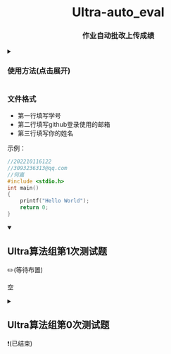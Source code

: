 <h1 align="center">Ultra-auto_eval</h1>
<h3 align="center">作业自动批改上传成绩</h3>


<details>
<summary><h3>使用方法(点击展开)</h3></summary>

#### 创建仓库   
选择“Use this template”>>“Create a new repository”   

<p align="center">
<img src="https://github.com/NGC2237plus/assets/blob/850c46f94748a8e1ea0652dd71b92fd313340032/Ultra-auto_eval/img/step1.png" width="800em" alt="图片说明">  
</p>

根据提示继续操作   

<p align="center">
<img src="https://github.com/NGC2237plus/assets/blob/850c46f94748a8e1ea0652dd71b92fd313340032/Ultra-auto_eval/img/step2.png" width="800em" alt="图片说明">  
</p>

作业要求一般都会写在“README.md”文件里，请认真阅读，有问题随时提出   

<p align="center">
<img src="https://github.com/NGC2237plus/assets/blob/850c46f94748a8e1ea0652dd71b92fd313340032/Ultra-auto_eval/img/step3.png" width="800em" alt="图片说明">  
</p>

点击“settings”>>“secrets....”>>“Actions”   

<p align="center">
<img src="https://github.com/NGC2237plus/assets/blob/850c46f94748a8e1ea0652dd71b92fd313340032/Ultra-auto_eval/img/step4.png" width="800em" alt="图片说明">  
</p>

点击创建“secrets”   

<p align="center">
<img src="https://github.com/NGC2237plus/assets/blob/850c46f94748a8e1ea0652dd71b92fd313340032/Ultra-auto_eval/img/step5.png" width="800em" alt="图片说明">  
</p>

填写，名称`MY_URL`(在群文件里找)   

<p align="center">
<img src="https://github.com/NGC2237plus/assets/blob/850c46f94748a8e1ea0652dd71b92fd313340032/Ultra-auto_eval/img/step6.png" width="800em" alt="图片说明">  
</p>

<p align="center">
<img src="https://github.com/NGC2237plus/assets/blob/850c46f94748a8e1ea0652dd71b92fd313340032/Ultra-auto_eval/img/step7.png" width="800em" alt="图片说明">  
</p>

创建成功后如下   

<p align="center">
<img src="https://github.com/NGC2237plus/assets/blob/850c46f94748a8e1ea0652dd71b92fd313340032/Ultra-auto_eval/img/step8.png" width="800em" alt="图片说明">  
</p>

#### 编写代码   
返回“code”，点击“main.c”   

<p align="center">
<img src="https://github.com/NGC2237plus/assets/blob/850c46f94748a8e1ea0652dd71b92fd313340032/Ultra-auto_eval/img/step9.png" width="800em" alt="图片说明">  
</p>

点击“笔”图标就可以编写代码了，建议在自己电脑上测试完后直接复制粘贴过来   

<p align="center">
<img src="https://github.com/NGC2237plus/assets/blob/850c46f94748a8e1ea0652dd71b92fd313340032/Ultra-auto_eval/img/step10.png" width="800em" alt="图片说明">  
</p>

编写完成后右上角选择提交   

<p align="center">
<img src="https://github.com/NGC2237plus/assets/blob/850c46f94748a8e1ea0652dd71b92fd313340032/Ultra-auto_eval/img/step11.png" width="500em" alt="图片说明">  
</p>

<p align="center">
<img src="https://github.com/NGC2237plus/assets/blob/850c46f94748a8e1ea0652dd71b92fd313340032/Ultra-auto_eval/img/step12.png" width="400em" alt="图片说明">  
</p>

查看结果   
找到“Actions”，列表是历史提交，可以查看每次的结果成绩，最上面的是最新的一次   

<p align="center">
<img src="https://github.com/NGC2237plus/assets/blob/850c46f94748a8e1ea0652dd71b92fd313340032/Ultra-auto_eval/img/step13.png" width="800em" alt="图片说明">  
</p>

选择一个点击进入后可以看见测试信息   

<p align="center">
<img src="https://github.com/NGC2237plus/assets/blob/850c46f94748a8e1ea0652dd71b92fd313340032/Ultra-auto_eval/img/step14.png" width="800em" alt="图片说明">  
</p>

本次测试结果   

<p align="center">
<img src="https://github.com/NGC2237plus/assets/blob/850c46f94748a8e1ea0652dd71b92fd313340032/Ultra-auto_eval/img/step15.png" width="800em" alt="图片说明">  
</p>

</details>

### 文件格式
- 第一行填写学号  
- 第二行填写github登录使用的邮箱
- 第三行填写你的姓名

示例：
```c
//202210116122
//3093236313@qq.com
//何嘉
#include <stdio.h>
int main()
{
    printf("Hello World");
    return 0;
}
```

<details open>
<summary><h2>Ultra算法组第1次测试题</h3>✏️(等待布置)</summary>
    
空

</details>

<details>
<summary><h2>Ultra算法组第0次测试题</h3>❗(已结束)</summary>

编写C语言程序，输入一个数，输出这个数的阶乘   
截止日期`2024/11/09 23:00:00`   
示例：   
输入   
```
5
```   
输出   
```
120
```

</details>
